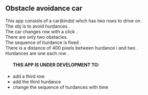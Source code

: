 <h2>Obstacle avoidance car</h2>
<p>This app consists of a car<em>(kinda)</em> whch has two rows to drive on .<br>
The obj is to avoid hurdances .<br>
The car changes row with a click .<br>
There are only two obstacles.<br>
The sequence of hurdance is fixed .<br>
There is a distance of 400 pixels between hurdance i and two .<br>
Hurdances are one each row .<br></p>
<ul>
 <h4>THIS APP IS UNDER DEVELOPMENT TO:</h4>
 <li>add a third row </li>
 <li>add the third hurdance </li>
 <li>change the sequence of hurdances with time</li>
 </ul>
